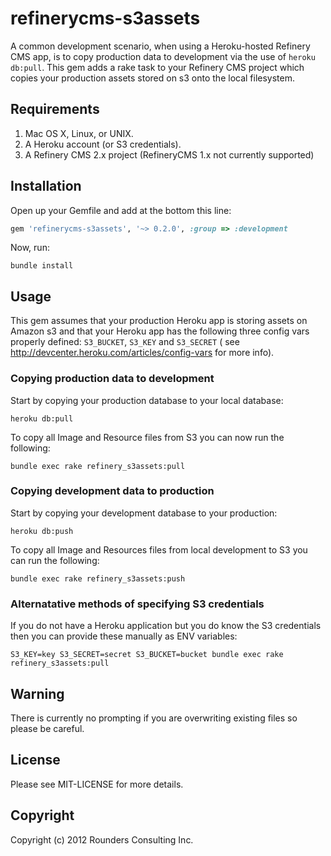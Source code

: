 # refinerycms-s3assets

A common development scenario,  when using a Heroku-hosted Refinery CMS app, is to copy production data to development via the use of `heroku db:pull`.
This gem adds a rake task to your Refinery CMS project which copies your production assets stored on s3 onto the local filesystem.

## Requirements

1. Mac OS X, Linux, or UNIX.
2. A Heroku account (or S3 credentials).
3. A Refinery CMS 2.x project (RefineryCMS 1.x not currently supported)

## Installation

Open up your Gemfile and add at the bottom this line:

```ruby
gem 'refinerycms-s3assets', '~> 0.2.0', :group => :development
```

Now, run:

```shell
bundle install
```

## Usage

This gem assumes that your production Heroku app is storing assets on Amazon s3
and that your Heroku app has the following three config vars properly defined:
`S3_BUCKET`, `S3_KEY` and `S3_SECRET` ( see http://devcenter.heroku.com/articles/config-vars for more info).

### Copying production data to development

Start by copying your production database to your local database:

```shell
heroku db:pull
```

To copy all Image and Resource files from S3 you can now run the following:

```shell
bundle exec rake refinery_s3assets:pull
```

### Copying development data to production

Start by copying your development database to your production:

```shell
heroku db:push
```

To copy all Image and Resources files from local development to S3 you can run the following:

```shell
bundle exec rake refinery_s3assets:push
```

### Alternatative methods of specifying S3 credentials

If you do not have a Heroku application but you do know the S3 credentials then you
can provide these manually as ENV variables:

```shell
S3_KEY=key S3_SECRET=secret S3_BUCKET=bucket bundle exec rake refinery_s3assets:pull
```

## Warning

There is currently no prompting if you are overwriting existing files so please be careful.

## License

Please see MIT-LICENSE for more details.

## Copyright

Copyright (c) 2012 Rounders Consulting Inc.
